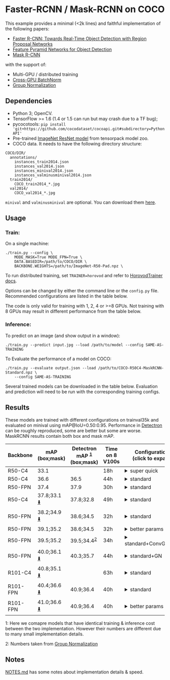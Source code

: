 # Faster-RCNN / Mask-RCNN on COCO
This example provides a minimal (<2k lines) and faithful implementation of the following papers:

+ [Faster R-CNN: Towards Real-Time Object Detection with Region Proposal Networks](https://arxiv.org/abs/1506.01497)
+ [Feature Pyramid Networks for Object Detection](https://arxiv.org/abs/1612.03144)
+ [Mask R-CNN](https://arxiv.org/abs/1703.06870)

with the support of:
+ Multi-GPU / distributed training
+ [Cross-GPU BatchNorm](https://arxiv.org/abs/1711.07240)
+ [Group Normalization](https://arxiv.org/abs/1803.08494)

## Dependencies
+ Python 3; OpenCV.
+ TensorFlow >= 1.6 (1.4 or 1.5 can run but may crash due to a TF bug);
+ pycocotools: `pip install 'git+https://github.com/cocodataset/cocoapi.git#subdirectory=PythonAPI'`
+ Pre-trained [ImageNet ResNet model](http://models.tensorpack.com/FasterRCNN/)
  from tensorpack model zoo.
+ COCO data. It needs to have the following directory structure:
```
COCO/DIR/
  annotations/
    instances_train2014.json
    instances_val2014.json
    instances_minival2014.json
    instances_valminusminival2014.json
  train2014/
    COCO_train2014_*.jpg
  val2014/
    COCO_val2014_*.jpg
```
`minival` and `valminusminival` are optional. You can download them
[here](https://github.com/rbgirshick/py-faster-rcnn/blob/master/data/README.md).


## Usage
### Train:

On a single machine:
```
./train.py --config \
    MODE_MASK=True MODE_FPN=True \
    DATA.BASEDIR=/path/to/COCO/DIR \
    BACKBONE.WEIGHTS=/path/to/ImageNet-R50-Pad.npz \
```

To run distributed training, set `TRAINER=horovod` and refer to [HorovodTrainer docs](http://tensorpack.readthedocs.io/modules/train.html#tensorpack.train.HorovodTrainer).

Options can be changed by either the command line or the `config.py` file.
Recommended configurations are listed in the table below.

The code is only valid for training with 1, 2, 4 or >=8 GPUs.
Not training with 8 GPUs may result in different performance from the table below.

### Inference:

To predict on an image (and show output in a window):
```
./train.py --predict input.jpg --load /path/to/model --config SAME-AS-TRAINING
```

To Evaluate the performance of a model on COCO:
```
./train.py --evaluate output.json --load /path/to/COCO-R50C4-MaskRCNN-Standard.npz \
    --config SAME-AS-TRAINING
```

Several trained models can be downloaded in the table below. Evaluation and
prediction will need to be run with the corresponding training configs.

## Results

These models are trained with different configurations on trainval35k and evaluated on minival using mAP@IoU=0.50:0.95.
Performance in [Detectron](https://github.com/facebookresearch/Detectron/) can be roughly reproduced, some are better but some are worse.
MaskRCNN results contain both box and mask mAP.

 | Backbone | mAP<br/>(box;mask)                                                                                       | Detectron mAP <sup>[1](#ft1)</sup><br/> (box;mask) | Time on 8 V100s | Configurations <br/> (click to expand)                                                                                                                                                                          |
 | -        | -                                                                                                        | -                                                  | -               | -                                                                                                                                                                                                               |
 | R50-C4   | 33.1                                                                                                     |                                                    | 18h             | <details><summary>super quick</summary>`MODE_MASK=False FRCNN.BATCH_PER_IM=64`<br/>`PREPROC.SHORT_EDGE_SIZE=600 PREPROC.MAX_SIZE=1024`<br/>`TRAIN.LR_SCHEDULE=[150000,230000,280000]` </details>                |
 | R50-C4   | 36.6                                                                                                     | 36.5                                               | 44h             | <details><summary>standard</summary>`MODE_MASK=False` </details>                                                                                                                                                |
 | R50-FPN  | 37.4                                                                                                     | 37.9                                               | 30h             | <details><summary>standard</summary>`MODE_MASK=False MODE_FPN=True` </details>                                                                                                                                  |
 | R50-C4   | 37.8;33.1 [:arrow_down:](http://models.tensorpack.com/FasterRCNN/COCO-R50C4-MaskRCNN-Standard.npz)       | 37.8;32.8                                          | 49h             | <details><summary>standard</summary>`MODE_MASK=True` </details>                                                                                                                                                 |
 | R50-FPN  | 38.2;34.9 [:arrow_down:](http://models.tensorpack.com/FasterRCNN/COCO-R50FPN-MaskRCNN-Standard.npz)      | 38.6;34.5                                          | 32h             | <details><summary>standard</summary>`MODE_MASK=True MODE_FPN=True` </details>                                                                                                                                   |
 | R50-FPN  | 39.1;35.2                                                                                                | 38.6;34.5                                          | 32h             | <details><summary>better params</summary>`MODE_MASK=True MODE_FPN=True`<br/>`TEST.RESULT_SCORE_THRESH=1e-4`<br/>`FRCNN.BBOX_REG_WEIGHTS=[20,20,10,10]` </details>                                               |
 | R50-FPN  | 39.5;35.2                                                                                                | 39.5;34.4<sup>[2](#ft2)</sup>                      | 34h             | <details><summary>standard+ConvGNHead</summary>`MODE_MASK=True MODE_FPN=True`<br/>`FPN.FRCNN_HEAD_FUNC=fastrcnn_4conv1fc_gn_head` </details>                                                                    |
 | R50-FPN  | 40.0;36.1 [:arrow_down:](http://models.tensorpack.com/FasterRCNN/COCO-R50FPN-MaskRCNN-StandardGN.npz)    | 40.3;35.7                                          | 44h             | <details><summary>standard+GN</summary>`MODE_MASK=True MODE_FPN=True`<br/>`FPN.NORM=GN BACKBONE.NORM=GN`<br/>`FPN.FRCNN_HEAD_FUNC=fastrcnn_4conv1fc_gn_head`<br/>`FPN.MRCNN_HEAD_FUNC=maskrcnn_up4conv_gn_head` |
 | R101-C4  | 40.8;35.1 [:arrow_down:](http://models.tensorpack.com/FasterRCNN/COCO-R101C4-MaskRCNN-Standard.npz)      |                                                    | 63h             | <details><summary>standard</summary>`MODE_MASK=True `<br/>`BACKBONE.RESNET_NUM_BLOCK=[3,4,23,3]` </details>                                                                                                     |
 | R101-FPN | 40.4;36.6 [:arrow_down:](http://models.tensorpack.com/FasterRCNN/COCO-R101FPN-MaskRCNN-Standard.npz)     | 40.9;36.4                                          | 40h             | <details><summary>standard</summary>`MODE_MASK=True MODE_FPN=True`<br/>`BACKBONE.RESNET_NUM_BLOCK=[3,4,23,3]` </details>                                                                                        |
 | R101-FPN | 41.0;36.6 [:arrow_down:](http://models.tensorpack.com/FasterRCNN/COCO-R101FPN-MaskRCNN-BetterParams.npz) | 40.9;36.4                                          | 40h             | <details><summary>better params</summary>`MODE_MASK=True MODE_FPN=True`<br/>`BACKBONE.RESNET_NUM_BLOCK=[3,4,23,3]`<br/>`TEST.RESULT_SCORE_THRESH=1e-4`<br/>`FRCNN.BBOX_REG_WEIGHTS=[20,20,10,10]` </details>    |

 <a id="ft1">1</a>: Here we comapre models that have identical training & inference cost between the two implementation. However their numbers are different due to many small implementation details.

 <a id="ft2">2</a>: Numbers taken from [Group Normalization](https://arxiv.org/abs/1803.08494)

## Notes

[NOTES.md](NOTES.md) has some notes about implementation details & speed.
